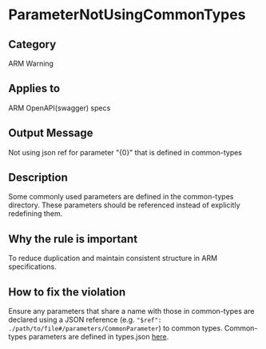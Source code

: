 # ParameterNotUsingCommonTypes

## Category

ARM Warning

## Applies to

ARM OpenAPI(swagger) specs

## Output Message

Not using json ref for parameter "{0}" that is defined in common-types

## Description

Some commonly used parameters are defined in the common-types directory. These parameters should be referenced instead of explicitly redefining them.

## Why the rule is important

To reduce duplication and maintain consistent structure in ARM specifications.

## How to fix the violation

Ensure any parameters that share a name with those in common-types are declared using a JSON reference (e.g. `"$ref": ./path/to/file#/parameters/CommonParameter`) to common types. Common-types parameters are defined in types.json [here](https://github.com/Azure/azure-rest-api-specs/blob/main/specification/common-types/resource-management/v4/types.json#L624).
